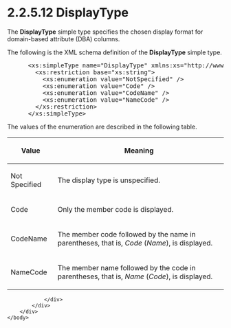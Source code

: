 <html dir="LTR" xmlns:mshelp="http://msdn.microsoft.com/mshelp" xmlns:ddue="http://ddue.schemas.microsoft.com/authoring/2003/5" xmlns:xlink="http://www.w3.org/1999/xlink" xmlns:tool="http://www.microsoft.com/tooltip">
    <head>
        <meta http-equiv="Content-Type" content="text/html; CHARSET=utf-8"></meta>
        <meta name="save" content="history"></meta>
        <title>2.2.5.12 DisplayType</title>
        <xml>
            <mshelp:toctitle title="2.2.5.12 DisplayType"></mshelp:toctitle>
            <mshelp:rltitle title="[MS-SSMDSWS-15]: DisplayType"></mshelp:rltitle>
            <mshelp:keyword index="A" term="cc54ae0d-39aa-4ed7-b202-db857bfe1d74"></mshelp:keyword>
            <mshelp:attr name="DCSext.ContentType" value="open specification"></mshelp:attr>
            <mshelp:attr name="AssetID" value="cc54ae0d-39aa-4ed7-b202-db857bfe1d74"></mshelp:attr>
            <mshelp:attr name="TopicType" value="kbRef"></mshelp:attr>
            <mshelp:attr name="DCSext.Title" value="[MS-SSMDSWS-15]: DisplayType" />
        </xml>
    </head>
    <body>
        <div id="header">
            <h1 class="heading">2.2.5.12 DisplayType</h1>
        </div>
        <div id="mainSection">
            <div id="mainBody">
                <div id="allHistory" class="saveHistory"></div>
                <div id="sectionSection0" class="section" name="collapseableSection">
                    

<p>The <b>DisplayType</b> simple type specifies the chosen
display format for domain-based attribute (DBA) columns.</p>

<p>The following is the XML schema definition of the <b>DisplayType</b>
simple type.</p>

<dl>
<dd>
<div><pre> &lt;xs:simpleType name=&quot;DisplayType&quot; xmlns:xs=&quot;http://www.w3.org/2001/XMLSchema&quot;&gt;
   &lt;xs:restriction base=&quot;xs:string&quot;&gt;
     &lt;xs:enumeration value=&quot;NotSpecified&quot; /&gt;
     &lt;xs:enumeration value=&quot;Code&quot; /&gt;
     &lt;xs:enumeration value=&quot;CodeName&quot; /&gt;
     &lt;xs:enumeration value=&quot;NameCode&quot; /&gt;
   &lt;/xs:restriction&gt;
 &lt;/xs:simpleType&gt;
</pre></div>
</dd></dl>

<p>The values of the enumeration are described in the following
table.</p>

<table>
 <thead>
  <tr>
   <th>
   <p>Value</p>
   </th>
   <th>
   <p>Meaning</p>
   </th>
  </tr>
 </thead>
 <tr>
  <td>
  <p>Not Specified</p>
  </td>
  <td>
  <p>The display type is unspecified.</p>
  </td>
 </tr>
 <tr>
  <td>
  <p>Code</p>
  </td>
  <td>
  <p>Only the member code is displayed.</p>
  </td>
 </tr>
 <tr>
  <td>
  <p>CodeName</p>
  </td>
  <td>
  <p>The member code followed by the name in parentheses,
  that is, <i>Code</i> (<i>Name</i>), is displayed.</p>
  </td>
 </tr>
 <tr>
  <td>
  <p>NameCode</p>
  </td>
  <td>
  <p>The member name followed by the code in parentheses,
  that is, <i>Name</i> (<i>Code</i>), is displayed.</p>
  </td>
 </tr>
</table>

<p> </p>


                </div>
            </div>
        </div>
    </body>
</html>